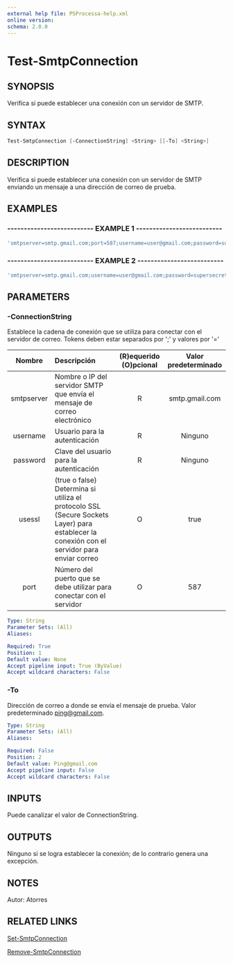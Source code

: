 ```yaml
---
external help file: PSProcessa-help.xml
online version: 
schema: 2.0.0
---
```


# Test-SmtpConnection

## SYNOPSIS
Verifica si puede establecer una conexión con un servidor de SMTP.

## SYNTAX

```powershell
Test-SmtpConnection [-ConnectionString] <String> [[-To] <String>]
```

## DESCRIPTION
Verifica si puede establecer una conexión con un servidor de SMTP enviando un mensaje a una dirección de correo de prueba.

## EXAMPLES

### -------------------------- EXAMPLE 1 --------------------------
```powershell
'smtpserver=smtp.gmail.com;port=587;username=user@gmail.com;password=supersecret;usessl=true' | Test-SmtpConnection
```

### -------------------------- EXAMPLE 2 --------------------------
```powershell
'smtpserver=smtp.gmail.com;username=user@gmail.com;password=supersecret' | Test-SmtpConnection
```

## PARAMETERS

### -ConnectionString
Establece la cadena de conexión que se utiliza para conectar con el servidor de correo.
Tokens deben estar separados por ';' y valores por '='

| Nombre | Descripción | (R)equerido (O)pcional | Valor predeterminado |
| :--------:|:-------------|:---:|:---: |
| smtpserver | Nombre o IP del servidor SMTP que envía el mensaje de correo electrónico | R | smtp.gmail.com |
| username | Usuario para la autenticación | R | Ninguno |
| password | Clave del usuario para la autenticación | R | Ninguno |
| usessl | (true o false) Determina si utiliza el protocolo SSL (Secure Sockets Layer) para establecer la conexión con el servidor para enviar correo | O | true |
| port | Número del puerto que se debe utilizar para conectar con el servidor | O | 587 |

```yaml
Type: String
Parameter Sets: (All)
Aliases: 

Required: True
Position: 1
Default value: None
Accept pipeline input: True (ByValue)
Accept wildcard characters: False
```

### -To
Dirección de correo a donde se envía el mensaje de prueba.
Valor predeterminado ping@gmail.com.

```yaml
Type: String
Parameter Sets: (All)
Aliases: 

Required: False
Position: 2
Default value: Ping@gmail.com
Accept pipeline input: False
Accept wildcard characters: False
```

## INPUTS

Puede canalizar el valor de ConnectionString.

## OUTPUTS

Ninguno si se logra establecer la conexión; de lo contrario genera una excepción.

## NOTES
Autor: Atorres

## RELATED LINKS
[Set-SmtpConnection](Set-SmtpConnection.md)

[Remove-SmtpConnection](Remove-SmtpConnection.md)


